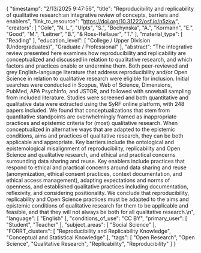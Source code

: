 {
    "timestamp": "2/13/2025 9:47:56",
    "title": "Reproducibility and replicability of qualitative research:an integrative review of concepts, barriers and enablers",
    "link_to_resource": "https://doi.org/10.31222/osf.io/n5zkw",
    "creators": [
        "Cole",
        "N. L.",
        "Ulpts",
        "S.",
        "Bochynska",
        "A.",
        "Kormann",
        "E.",
        "Good",
        "M.",
        "Leitner",
        "B.",
        "& Ross-Hellauer",
        "T."
    ],
    "material_type": [
        "Reading"
    ],
    "education_level": [
        "College / Upper Division (Undergraduates)",
        "Graduate / Professional"
    ],
    "abstract": "The integrative review presented here examines how reproducibility and replicability are conceptualized and discussed in relation to qualitative research, and which factors and practices enable or undermine them. Both peer-reviewed and grey English-language literature that address reproducibility and/or Open Science in relation to qualitative research were eligible for inclusion. Initial searches were conducted in Scopus, Web of Science, Dimensions, PubMed, APA PsychInfo, and JSTOR, and followed with snowball sampling from included literature. Studies were screened and both quantitative and qualitative data were extracted using the SyRF online platform, with 248 papers included. We found that conceptualizations that stem from quantitative standpoints are overwhelmingly framed as inappropriate practices and epistemic criteria for (most) qualitative research. When conceptualized in alternative ways that are adapted to the epistemic conditions, aims and practices of qualitative research, they can be both applicable and appropriate. Key barriers include the ontological and epistemological misalignment of reproducibility, replicability and Open Science and qualitative research, and ethical and practical concerns surrounding data sharing and reuse. Key enablers include practices that respond to ethical and practical concerns around data sharing and reuse (anonymization, ethical consent practices, context documentation, and ethical access management), adapting expectations and norms of openness, and established qualitative practices including documentation, reflexivity, and considering positionality. We conclude that reproducibility, replicability and Open Science practices must be adapted to the aims and epistemic conditions of qualitative research for them to be applicable and feasible, and that they will not always be both for all qualitative research.\n",
    "language": [
        "English"
    ],
    "conditions_of_use": "CC BY",
    "primary_user": [
        "Student",
        "Teacher"
    ],
    "subject_areas": [
        "Social Science"
    ],
    "FORRT_clusters": [
        "Reproducibility and Replicability Knowledge",
        "Conceptual and Statistical Knowledge"
    ],
    "tags": [
        "Open Research",
        "Open Science",
        "Qualitative Research",
        "Replicability",
        "Reproducibility"
    ]
}